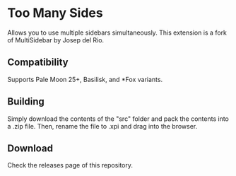 # Too Many Sides
Allows you to use multiple sidebars simultaneously.
This extension is a fork of MultiSidebar by Josep del Rio.

## Compatibility
Supports Pale Moon 25+, Basilisk, and *Fox variants.

## Building
Simply download the contents of the "src" folder and pack the contents into a .zip file. Then, rename the file to .xpi and drag into the browser.

## Download
Check the releases page of this repository.
